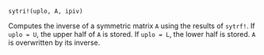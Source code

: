 ```
sytri!(uplo, A, ipiv)
```

Computes the inverse of a symmetric matrix `A` using the results of `sytrf!`. If `uplo = U`, the upper half of `A` is stored. If `uplo = L`, the lower half is stored. `A` is overwritten by its inverse.
